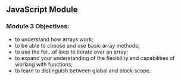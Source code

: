  <h2>JavaScript Module</h2>

 <h3>Module 3 Objectives:</h3>
<ul>
<li>to understand how arrays work;</li>
<li>to be able to choose and use basic array methods;</li>
<li>to use the for...of loop to iterate over an array;</li>
<li>to expand your understanding of the flexibility and capabilities of working with functions;</li>
<li>to learn to distinguish between global and block scope.</li>
</ul>
